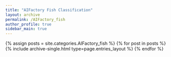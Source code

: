 ```yaml
---
title: "AIFactory Fish Classification"
layout: archive
permalink: /AIFactory_fish
author_profile: true
sidebar_main: true
---
```



{% assign posts = site.categories.AIFactory_fish %}
{% for post in posts %} {% include archive-single.html type=page.entries_layout %} {% endfor %}